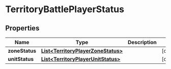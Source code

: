 

# TerritoryBattlePlayerStatus


## Properties

| Name | Type | Description | Notes |
|------------ | ------------- | ------------- | -------------|
|**zoneStatus** | [**List&lt;TerritoryPlayerZoneStatus&gt;**](TerritoryPlayerZoneStatus.md) |  |  [optional] |
|**unitStatus** | [**List&lt;TerritoryPlayerUnitStatus&gt;**](TerritoryPlayerUnitStatus.md) |  |  [optional] |



